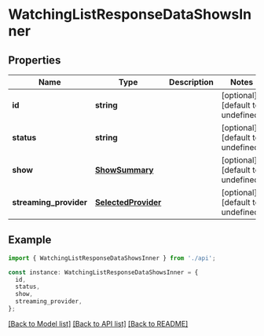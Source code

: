 # WatchingListResponseDataShowsInner

## Properties

| Name                   | Type                                        | Description | Notes                             |
| ---------------------- | ------------------------------------------- | ----------- | --------------------------------- |
| **id**                 | **string**                                  |             | [optional] [default to undefined] |
| **status**             | **string**                                  |             | [optional] [default to undefined] |
| **show**               | [**ShowSummary**](ShowSummary.md)           |             | [optional] [default to undefined] |
| **streaming_provider** | [**SelectedProvider**](SelectedProvider.md) |             | [optional] [default to undefined] |

## Example

```typescript
import { WatchingListResponseDataShowsInner } from './api';

const instance: WatchingListResponseDataShowsInner = {
  id,
  status,
  show,
  streaming_provider,
};
```

[[Back to Model list]](../README.md#documentation-for-models) [[Back to API list]](../README.md#documentation-for-api-endpoints) [[Back to README]](../README.md)
